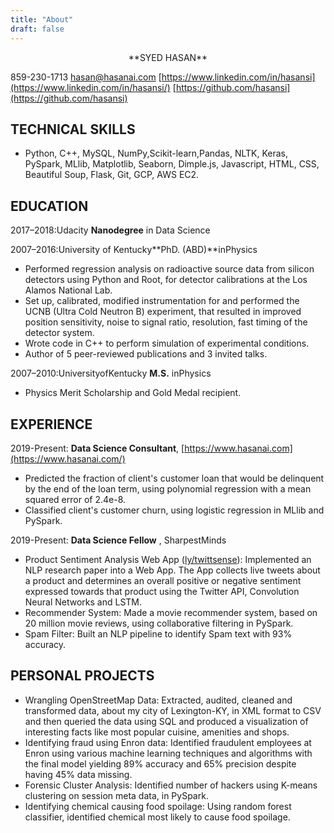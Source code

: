 ```yaml
---
title: "About"
draft: false
---
```



<center>**SYED HASAN**</center>

859-230-1713  [hasan@hasanai.com](mailto:hasan@hasanai.com) [https://www.linkedin.com/in/hasansi](https://www.linkedin.com/in/hasansi/)  [https://github.com/hasansi](https://github.com/hasansi)

## TECHNICAL SKILLS

- Python, C++, MySQL, NumPy,Scikit-learn,Pandas, NLTK, Keras, PySpark, MLlib, Matplotlib, Seaborn, Dimple.js, Javascript, HTML, CSS, Beautiful Soup, Flask, Git, GCP, AWS EC2.

## EDUCATION

2017–2018:Udacity **Nanodegree** in Data Science

2007–2016:University of Kentucky**PhD. (ABD)**inPhysics

- Performed regression analysis on radioactive source data from silicon detectors using Python and Root, for detector calibrations at the Los Alamos National Lab.
- Set up, calibrated, modified instrumentation for and performed the UCNB (Ultra Cold Neutron B) experiment, that resulted in improved position sensitivity, noise to signal ratio, resolution, fast timing of the detector system.
- Wrote code in C++ to perform simulation of experimental conditions.
- Author of 5 peer-reviewed publications and 3 invited talks.

2007–2010:UniversityofKentucky **M.S.** inPhysics

- Physics Merit Scholarship and Gold Medal recipient.

## EXPERIENCE

2019-Present: **Data Science Consultant**, [https://www.hasanai.com](https://www.hasanai.com/)

- Predicted the fraction of client&#39;s customer loan that would be delinquent by the end of the loan term, using polynomial regression with a mean squared error of 2.4e-8.
- Classified client&#39;s customer churn, using logistic regression in MLlib and PySpark.

 2019-Present: **Data Science Fellow** , SharpestMinds

- Product Sentiment Analysis Web App ([ly/twittsense](http://bit.ly/twittsense)): Implemented an NLP research paper into a Web App. The App collects live tweets about a product and determines an overall positive or negative sentiment expressed towards that product using the Twitter API, Convolution Neural Networks and LSTM.
- Recommender System: Made a movie recommender system, based on 20 million movie reviews, using collaborative filtering in PySpark.
- Spam Filter: Built an NLP pipeline to identify Spam text with 93% accuracy.

## PERSONAL PROJECTS

- Wrangling OpenStreetMap Data: Extracted, audited, cleaned and transformed data, about my city of Lexington-KY, in XML format to CSV and then queried the data using SQL and produced a visualization of interesting facts like most popular cuisine, amenities and shops.
- Identifying fraud using Enron data: Identified fraudulent employees at Enron using various machine learning techniques and algorithms with the final model yielding 89% accuracy and 65% precision despite having 45% data missing.
- Forensic Cluster Analysis: Identified number of hackers using K-means clustering on session meta data, in PySpark.
- Identifying chemical causing food spoilage: Using random forest classifier, identified chemical most likely to cause food spoilage.
